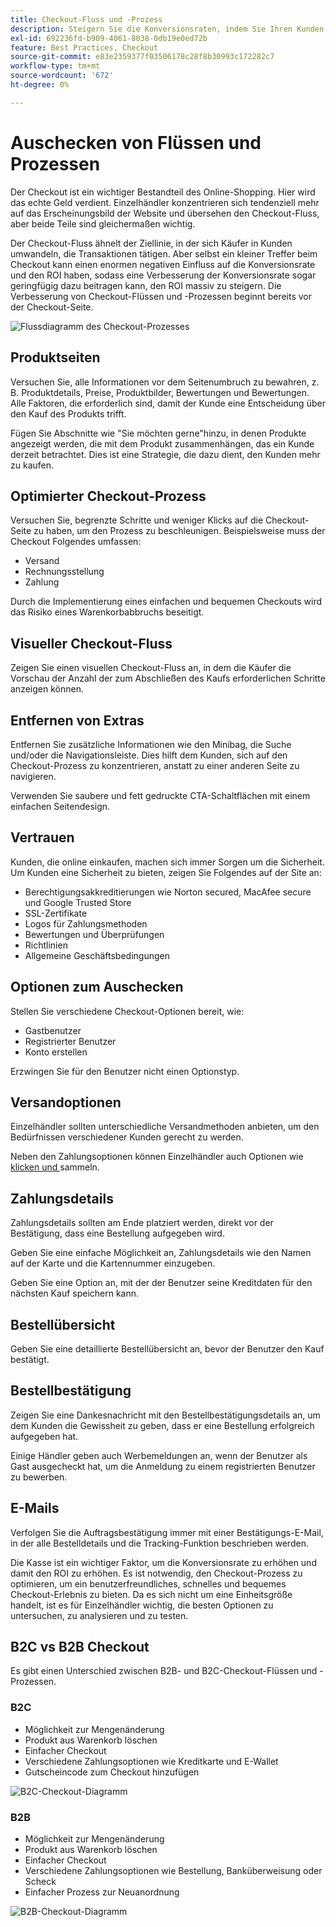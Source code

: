 ```yaml
---
title: Checkout-Fluss und -Prozess
description: Steigern Sie die Konversionsraten, indem Sie Ihren Kunden ein nahtloses Checkout-Erlebnis bieten.
exl-id: 692236fd-b909-4061-8038-0db19e0ed72b
feature: Best Practices, Checkout
source-git-commit: e83e2359377f03506178c28f8b30993c172282c7
workflow-type: tm+mt
source-wordcount: '672'
ht-degree: 0%

---
```


# Auschecken von Flüssen und Prozessen

Der Checkout ist ein wichtiger Bestandteil des Online-Shopping. Hier wird das echte Geld verdient. Einzelhändler konzentrieren sich tendenziell mehr auf das Erscheinungsbild der Website und übersehen den Checkout-Fluss, aber beide Teile sind gleichermaßen wichtig.

Der Checkout-Fluss ähnelt der Ziellinie, in der sich Käufer in Kunden umwandeln, die Transaktionen tätigen. Aber selbst ein kleiner Treffer beim Checkout kann einen enormen negativen Einfluss auf die Konversionsrate und den ROI haben, sodass eine Verbesserung der Konversionsrate sogar geringfügig dazu beitragen kann, den ROI massiv zu steigern. Die Verbesserung von Checkout-Flüssen und -Prozessen beginnt bereits vor der Checkout-Seite.

![Flussdiagramm des Checkout-Prozesses](../../assets/playbooks/checkout-diagram.png)

## Produktseiten

Versuchen Sie, alle Informationen vor dem Seitenumbruch zu bewahren, z. B. Produktdetails, Preise, Produktbilder, Bewertungen und Bewertungen. Alle Faktoren, die erforderlich sind, damit der Kunde eine Entscheidung über den Kauf des Produkts trifft.

Fügen Sie Abschnitte wie &quot;Sie möchten gerne&quot;hinzu, in denen Produkte angezeigt werden, die mit dem Produkt zusammenhängen, das ein Kunde derzeit betrachtet. Dies ist eine Strategie, die dazu dient, den Kunden mehr zu kaufen.

## Optimierter Checkout-Prozess

Versuchen Sie, begrenzte Schritte und weniger Klicks auf die Checkout-Seite zu haben, um den Prozess zu beschleunigen. Beispielsweise muss der Checkout Folgendes umfassen:

- Versand
- Rechnungsstellung
- Zahlung

Durch die Implementierung eines einfachen und bequemen Checkouts wird das Risiko eines Warenkorbabbruchs beseitigt.

## Visueller Checkout-Fluss

Zeigen Sie einen visuellen Checkout-Fluss an, in dem die Käufer die Vorschau der Anzahl der zum Abschließen des Kaufs erforderlichen Schritte anzeigen können.

## Entfernen von Extras

Entfernen Sie zusätzliche Informationen wie den Minibag, die Suche und/oder die Navigationsleiste. Dies hilft dem Kunden, sich auf den Checkout-Prozess zu konzentrieren, anstatt zu einer anderen Seite zu navigieren.

Verwenden Sie saubere und fett gedruckte CTA-Schaltflächen mit einem einfachen Seitendesign.

## Vertrauen

Kunden, die online einkaufen, machen sich immer Sorgen um die Sicherheit. Um Kunden eine Sicherheit zu bieten, zeigen Sie Folgendes auf der Site an:

- Berechtigungsakkreditierungen wie Norton secured, MacAfee secure und Google Trusted Store
- SSL-Zertifikate
- Logos für Zahlungsmethoden
- Bewertungen und Überprüfungen
- Richtlinien
- Allgemeine Geschäftsbedingungen

## Optionen zum Auschecken

Stellen Sie verschiedene Checkout-Optionen bereit, wie:

- Gastbenutzer
- Registrierter Benutzer
- Konto erstellen

Erzwingen Sie für den Benutzer nicht einen Optionstyp.

## Versandoptionen

Einzelhändler sollten unterschiedliche Versandmethoden anbieten, um den Bedürfnissen verschiedener Kunden gerecht zu werden.

Neben den Zahlungsoptionen können Einzelhändler auch Optionen wie [klicken und ](click-collect.md) sammeln.

## Zahlungsdetails

Zahlungsdetails sollten am Ende platziert werden, direkt vor der Bestätigung, dass eine Bestellung aufgegeben wird.

Geben Sie eine einfache Möglichkeit an, Zahlungsdetails wie den Namen auf der Karte und die Kartennummer einzugeben.

Geben Sie eine Option an, mit der der Benutzer seine Kreditdaten für den nächsten Kauf speichern kann.

## Bestellübersicht

Geben Sie eine detaillierte Bestellübersicht an, bevor der Benutzer den Kauf bestätigt.

## Bestellbestätigung

Zeigen Sie eine Dankesnachricht mit den Bestellbestätigungsdetails an, um dem Kunden die Gewissheit zu geben, dass er eine Bestellung erfolgreich aufgegeben hat.

Einige Händler geben auch Werbemeldungen an, wenn der Benutzer als Gast ausgecheckt hat, um die Anmeldung zu einem registrierten Benutzer zu bewerben.

## E-Mails

Verfolgen Sie die Auftragsbestätigung immer mit einer Bestätigungs-E-Mail, in der alle Bestelldetails und die Tracking-Funktion beschrieben werden.

Die Kasse ist ein wichtiger Faktor, um die Konversionsrate zu erhöhen und damit den ROI zu erhöhen. Es ist notwendig, den Checkout-Prozess zu optimieren, um ein benutzerfreundliches, schnelles und bequemes Checkout-Erlebnis zu bieten. Da es sich nicht um eine Einheitsgröße handelt, ist es für Einzelhändler wichtig, die besten Optionen zu untersuchen, zu analysieren und zu testen.

## B2C vs B2B Checkout

Es gibt einen Unterschied zwischen B2B- und B2C-Checkout-Flüssen und -Prozessen.

### B2C

- Möglichkeit zur Mengenänderung
- Produkt aus Warenkorb löschen
- Einfacher Checkout
- Verschiedene Zahlungsoptionen wie Kreditkarte und E-Wallet
- Gutscheincode zum Checkout hinzufügen

![B2C-Checkout-Diagramm](../../assets/playbooks/checkout-b2c.png)

### B2B

- Möglichkeit zur Mengenänderung
- Produkt aus Warenkorb löschen
- Einfacher Checkout
- Verschiedene Zahlungsoptionen wie Bestellung, Banküberweisung oder Scheck
- Einfacher Prozess zur Neuanordnung

![B2B-Checkout-Diagramm](../../assets/playbooks/checkout-b2b.png)
